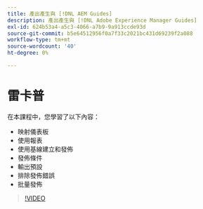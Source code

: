 ```yaml
---
title: 產出產生與 [!DNL AEM Guides]
description: 產出產生與 [!DNL Adobe Experience Manager Guides]
exl-id: 624b53a4-a5c3-4066-a7b9-9a913ccde93d
source-git-commit: b5e64512956f0a7f33c2021bc431d69239f2a088
workflow-type: tm+mt
source-wordcount: '40'
ht-degree: 0%

---
```


# 雷卡普

在本課程中，您學習了以下內容：

- 映射儀表板
- 使用報表
- 使用基線建立和發佈
- 發佈條件
- 輸出預設
- 排除發佈錯誤
- 批量發佈

>[!VIDEO](https://video.tv.adobe.com/v/338987)
